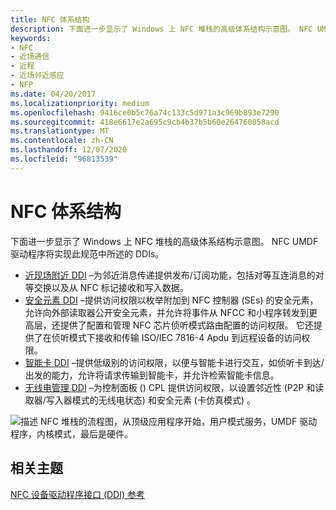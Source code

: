 ```yaml
---
title: NFC 体系结构
description: 下面进一步显示了 Windows 上 NFC 堆栈的高级体系结构示意图。 NFC UMDF 驱动程序将实现此规范中所述的 DDIs。
keywords:
- NFC
- 近场通信
- 近程
- 近场邻近感应
- NFP
ms.date: 04/20/2017
ms.localizationpriority: medium
ms.openlocfilehash: 9416ce0b5c76a74c133c5d971a3c969b893e7290
ms.sourcegitcommit: 418e6617e2a695c9cb4b37b5b60e264760858acd
ms.translationtype: MT
ms.contentlocale: zh-CN
ms.lasthandoff: 12/07/2020
ms.locfileid: "96813539"
---
```

# <a name="nfc-architecture"></a>NFC 体系结构


下面进一步显示了 Windows 上 NFC 堆栈的高级体系结构示意图。 NFC UMDF 驱动程序将实现此规范中所述的 DDIs。

-   [近现场附近 DDI](/windows-hardware/drivers/ddi/index) –为邻近消息传递提供发布/订阅功能，包括对等互连消息的对等交换以及从 NFC 标记接收和写入数据。
-   [安全元素 DDI](/windows-hardware/drivers/ddi/index) –提供访问权限以枚举附加到 NFC 控制器 (SEs) 的安全元素，允许向外部读取器公开安全元素，并允许将事件从 NFCC 和小程序转发到更高层，还提供了配置和管理 NFC 芯片侦听模式路由配置的访问权限。 它还提供了在侦听模式下接收和传输 ISO/IEC 7816-4 Apdu 到远程设备的访问权限。
-   [智能卡 DDI](/previous-versions/dn905601(v=vs.85)) –提供低级别的访问权限，以便与智能卡进行交互，如侦听卡到达/出发的能力，允许将请求传输到智能卡，并允许检索智能卡信息。
-   [无线电管理 DDI](/windows-hardware/drivers/ddi/index) –为控制面板 () CPL 提供访问权限，以设置邻近性 (P2P 和读取器/写入器模式的无线电状态) 和安全元素 (卡仿真模式) 。

![描述 NFC 堆栈的流程图，从顶级应用程序开始，用户模式服务，UMDF 驱动程序，内核模式，最后是硬件。](images/nfcarchitecture.png)

 

 
## <a name="related-topics"></a>相关主题
 [NFC 设备驱动程序接口 (DDI) 参考](/windows-hardware/drivers/ddi/index)  

